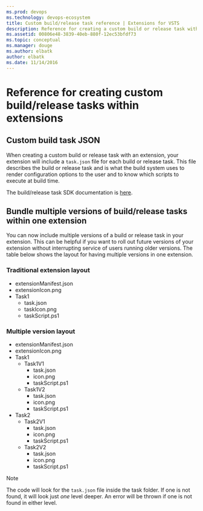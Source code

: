 ```yaml
---
ms.prod: devops
ms.technology: devops-ecosystem
title: Custom build/release task reference | Extensions for VSTS
description: Reference for creating a custom build or release task with an extension in VSTS.
ms.assetid: 00806e48-3839-40eb-880f-12ec53bfdf73
ms.topic: conceptual
ms.manager: douge
ms.author: elbatk
author: elbatk
ms.date: 11/14/2016
---
```


# Reference for creating custom build/release tasks within extensions

## Custom build task JSON

When creating a custom build or release task with an extension, your extension will include a `task.json` file for each build or release task.
This file describes the build or release task and is what the build system uses to render configuration options to the user and to know which scripts to execute at build time.

The build/release task SDK documentation is [here](https://github.com/Microsoft/vsts-task-lib).

## Bundle multiple versions of build/release tasks within one extension
You can now include multiple versions of a build or release task in your extension. This can be helpful if you want to roll out
future versions of your extension without interrupting service of users running older versions. The table below shows the layout for having
multiple versions in one extension.

### Traditional extension layout

* extensionManifest.json
* extensionIcon.png
* Task1
    * task.json
    * taskIcon.png
    * taskScript.ps1

### Multiple version layout

* extensionManifest.json
* extensionIcon.png
* Task1
    * Task1V1
        * task.json
        * icon.png
        * taskScript.ps1
    * Task1V2
        * task.json
        * icon.png
        * taskScript.ps1    
* Task2
    * Task2V1
        * task.json
        * icon.png
        * taskScript.ps1
    * Task2V2
        * task.json
        * icon.png
        * taskScript.ps1
                    

>[!NOTE]
>The code will look for the `task.json` file inside the task folder. If one is not found, it will look just *one* level deeper.
>An error will be thrown if one is not found in either level.


